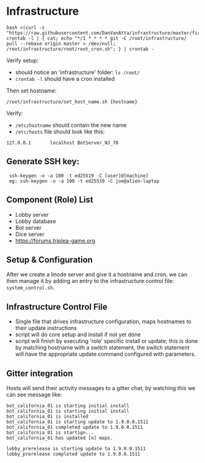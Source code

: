 # Infrastructure

```
bash <(curl -s "https://raw.githubusercontent.com/DanVanAtta/infrastructure/master/first_time_setup.sh")
crontab -l | { cat; echo "*/1 * * * * git -C /root/infrastructure/ pull --rebase origin master > /dev/null; /root/infrastructure/root/root_cron.sh"; } | crontab -
```

Verify setup:
* should notice an 'infrastructure' folder: `ls /root/`
* `crontab -l` should have a cron installed

Then set hostname:
```
/root/infrastructure/set_host_name.sh {hostname}
```
Verify:
* `/etc/hostname` should contain the new name
* `/etc/hosts` file should look like this:
```
127.0.0.1       localhost BotServer_NJ_70
```


## Generate SSH key:
```
 ssh-keygen -o -a 100 -t ed25519 -C [user]@[machine]
 eg: ssh-keygen -o -a 100 -t ed25519 -C joe@alien-laptop
```


## Component (Role) List

- Lobby server
- Lobby database
- Bot server
- Dice server
- https://forums.triplea-game.org


## Setup & Configuration

After we create a linode server and give it a hostname and cron, we can then manage it by adding an entry
to the infrastructure control file: `system_control.sh`.


## Infrastructure Control File

- Single file that drives infrastructure configuration, maps hostnames to their update instructions
- script will do core setup and install if not yet done
- script will finish by executing 'role' specific install or update; this is done by matching
hostname with a switch statement, the switch statement will have the appropriate update command
configured with parameters.


## Gitter integration

Hosts will send their activity messages to a gitter chat, by watching this we can see message like:

```
bot_california_01 is starting initial install
bot_california_01 is starting initial install
bot_california_01 is installed
bot_california_01 is starting update to 1.9.0.0.1511
bot_california_01 completed update to 1.9.0.0.1511
bot_california_01 is startign...
bot_california_01 has updated [n] maps.

lobby_prerelease is starting update to 1.9.0.0.1511
lobby_prerelease completed update to 1.9.0.0.1511
```
